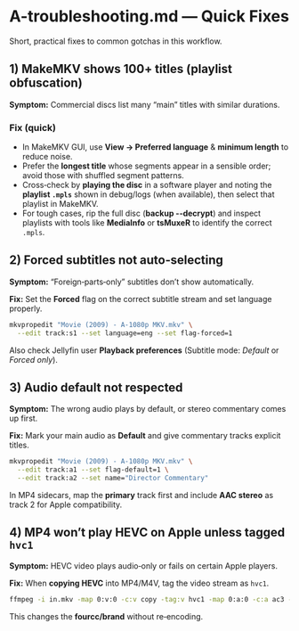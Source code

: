 # A-troubleshooting.md — Quick Fixes

Short, practical fixes to common gotchas in this workflow.

## 1) MakeMKV shows 100+ titles (playlist obfuscation)

**Symptom:** Commercial discs list many “main” titles with similar durations.

### Fix (quick)

- In MakeMKV GUI, use **View → Preferred language** & **minimum length** to reduce noise.
- Prefer the **longest title** whose segments appear in a sensible order; avoid those with shuffled
    segment patterns.
- Cross‑check by **playing the disc** in a software player and noting the **playlist `.mpls`** shown
    in debug/logs (when available), then select that playlist in MakeMKV.
- For tough cases, rip the full disc (**backup --decrypt**) and inspect playlists with tools like
    **MediaInfo** or **tsMuxeR** to identify the correct `.mpls`.

## 2) Forced subtitles not auto‑selecting

**Symptom:** “Foreign‑parts‑only” subtitles don’t show automatically.

**Fix:** Set the **Forced** flag on the correct subtitle stream and set language properly.

```bash
mkvpropedit "Movie (2009) - A-1080p MKV.mkv" \
  --edit track:s1 --set language=eng --set flag-forced=1
```

Also check Jellyfin user **Playback preferences** (Subtitle mode: *Default* or *Forced only*).

## 3) Audio default not respected

**Symptom:** The wrong audio plays by default, or stereo commentary comes up first.

**Fix:** Mark your main audio as **Default** and give commentary tracks explicit titles.

```bash
mkvpropedit "Movie (2009) - A-1080p MKV.mkv" \
  --edit track:a1 --set flag-default=1 \
  --edit track:a2 --set name="Director Commentary"
```

In MP4 sidecars, map the **primary** track first and include **AAC stereo** as track 2 for Apple
compatibility.

## 4) MP4 won’t play HEVC on Apple unless tagged `hvc1`

**Symptom:** HEVC video plays audio‑only or fails on certain Apple players.

**Fix:** When **copying HEVC** into MP4/M4V, tag the video stream as `hvc1`.

```bash
ffmpeg -i in.mkv -map 0:v:0 -c:v copy -tag:v hvc1 -map 0:a:0 -c:a ac3 -b:a 640k out.m4v
```

This changes the **fourcc/brand** without re‑encoding.
